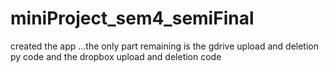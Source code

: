 # miniProject_sem4_semiFinal
created the app ...the only part remaining is the gdrive upload and deletion py code and the dropbox upload and deletion code 
